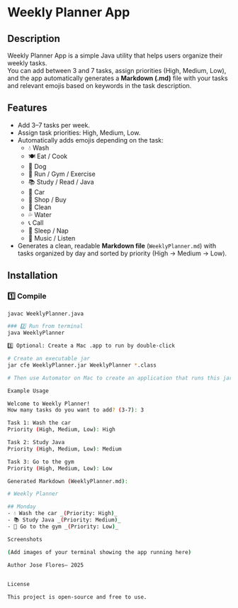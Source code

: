 # Weekly Planner App

## Description
Weekly Planner App is a simple Java utility that helps users organize their weekly tasks.  
You can add between 3 and 7 tasks, assign priorities (High, Medium, Low), and the app automatically generates a **Markdown (.md)** file with your tasks and relevant emojis based on keywords in the task description.

## Features
- Add 3–7 tasks per week.  
- Assign task priorities: High, Medium, Low.  
- Automatically adds emojis depending on the task:
  - 💧 Wash  
  - 🍽️ Eat / Cook  
  - 🐶 Dog  
  - 🏃 Run / Gym / Exercise  
  - 📚 Study / Read / Java  
  - 🚗 Car  
  - 🛒 Shop / Buy  
  - 🧹 Clean  
  - 💦 Water  
  - 📞 Call  
  - 🛌 Sleep / Nap  
  - 🎵 Music / Listen  
- Generates a clean, readable **Markdown file** (`WeeklyPlanner.md`) with tasks organized by day and sorted by priority (High → Medium → Low).  

## Installation

### 1️⃣ Compile
```bash
javac WeeklyPlanner.java

### 2️⃣ Run from terminal 
java WeeklyPlanner

3️⃣ Optional: Create a Mac .app to run by double-click

# Create an executable jar
jar cfe WeeklyPlanner.jar WeeklyPlanner *.class

# Then use Automator on Mac to create an application that runs this jar

Example Usage

Welcome to Weekly Planner!
How many tasks do you want to add? (3-7): 3

Task 1: Wash the car
Priority (High, Medium, Low): High

Task 2: Study Java
Priority (High, Medium, Low): Medium

Task 3: Go to the gym
Priority (High, Medium, Low): Low

Generated Markdown (WeeklyPlanner.md):

# Weekly Planner

## Monday
- 💧 Wash the car _(Priority: High)_
- 📚 Study Java _(Priority: Medium)_
- 🏃 Go to the gym _(Priority: Low)_

Screenshots

(Add images of your terminal showing the app running here)

Author Jose Flores— 2025
 

License

This project is open-source and free to use.